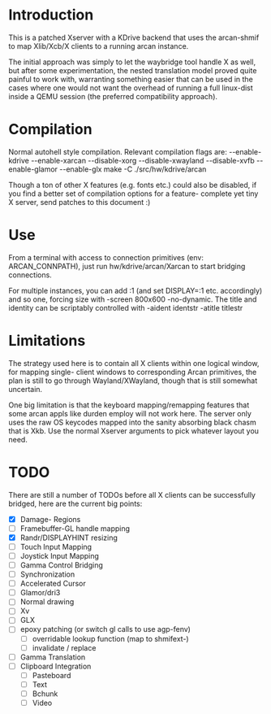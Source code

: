 Introduction
====
This is a patched Xserver with a KDrive backend that uses the arcan-shmif to
map Xlib/Xcb/X clients to a running arcan instance.

The initial approach was simply to let the waybridge tool handle X as well,
but after some experimentation, the nested translation model proved quite
painful to work with, warranting something easier that can be used in the
cases where one would not want the overhead of running a full linux-dist
inside a QEMU session (the preferred compatibility approach).

Compilation
====
Normal autohell style compilation. Relevant compilation flags are:
    --enable-kdrive --enable-xarcan --disable-xorg --disable-xwayland
    --disable-xvfb --enable-glamor --enable-glx
    make -C ./src/hw/kdrive/arcan

Though a ton of other X features (e.g. fonts etc.) could also be disabled,
if you find a better set of compilation options for a feature- complete yet
tiny X server, send patches to this document :)

Use
====
From a terminal with access to connection primitives (env: ARCAN\_CONNPATH),
just run hw/kdrive/arcan/Xarcan to start bridging connections.

For multiple instances, you can add :1 (and set DISPLAY=:1 etc. accordingly)
and so one, forcing size with -screen 800x600 -no-dynamic. The title and
identity can be scriptably controlled with -aident identstr -atitle titlestr

Limitations
====
The strategy used here is to contain all X clients within one logical window,
for mapping single- client windows to corresponding Arcan primitives, the plan
is still to go through Wayland/XWayland, though that is still somewhat
uncertain.

One big limitation is that the keyboard mapping/remapping features that some
arcan appls like durden employ will not work here. The server only uses the
raw OS keycodes mapped into the sanity absorbing black chasm that is Xkb. Use
the normal Xserver arguments to pick whatever layout you need.

TODO
====
There are still a number of TODOs before all X clients can be successfully
bridged, here are the current big points:

- [x] Damage- Regions
- [ ] Framebuffer-GL handle mapping
- [x] Randr/DISPLAYHINT resizing
- [ ] Touch Input Mapping
- [ ] Joystick Input Mapping
- [ ] Gamma Control Bridging
- [ ] Synchronization
- [ ] Accelerated Cursor
- [ ] Glamor/dri3
- [ ] Normal drawing
- [ ] Xv
- [ ] GLX
- [ ] epoxy patching (or switch gl calls to use agp-fenv)
    - [ ] overridable lookup function (map to shmifext-)
    - [ ] invalidate / replace
- [ ] Gamma Translation
- [ ] Clipboard Integration
    - [ ] Pasteboard
    - [ ] Text
    - [ ] Bchunk
    - [ ] Video
